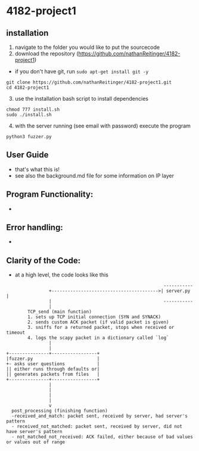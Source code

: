 # 4182-project1

## installation

1. navigate to the folder you would like to put the sourcecode
2. download the repository (https://github.com/nathanReitinger/4182-project1)
- if you don't have git, run `sudo apt-get install git -y`

```
git clone https://github.com/nathanReitinger/4182-project1.git
cd 4182-project1
```

3. use the installation bash script to install dependencies

```
chmod 777 install.sh
sudo ./install.sh
```

4. with the server running (see email with password) execute the program

```
python3 fuzzer.py
```

## User Guide

- that's what this is!
- see also the background.md file for some information on IP layer

## Program Functionality:

-

## Error handling:

-

## Clarity of the Code:

- at a  high level, the code looks like this
```
                                                           -----------
                +---------------------------------------->| server.py |
                |                                          -----------
                |
        TCP_send (main function)
        1. sets up TCP initial connection (SYN and SYNACK)
        2. sends custom ACK packet (if valid packet is given)
        3. sniffs for a returned packet, stops when received or timeout
        4. logs the scapy packet in a dictionary called `log`
                |
                |
+---------------+-----------------+
|fuzzer.py                        |
+- asks user questions            |
|| either runs through defaults or|
|| generates packets from files   |
+---------------+-----------------+
                |
                |
                |
                |
                v
  post_processing (finishing function)
  -received_and_match: packet sent, received by server, had server's pattern
  - received_not_matched: packet sent, received by server, did not have server's pattern
  - not_matched_not_received: ACK failed, either because of bad values or values out of range


```
